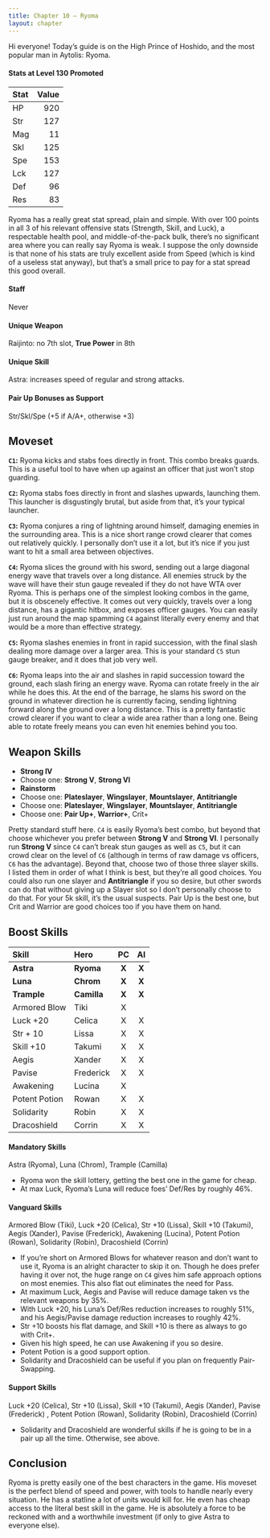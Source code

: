 ```yaml
---
title: Chapter 10 — Ryoma
layout: chapter
---
```


Hi everyone! Today’s guide is on the High Prince of Hoshido, and the most popular man in Aytolis: Ryoma.

#### Stats at Level 130 Promoted

| Stat | Value |
| :--- | ----: |
| HP   |   920 |
| Str  |   127 |
| Mag  |    11 |
| Skl  |   125 |
| Spe  |   153 |
| Lck  |   127 |
| Def  |    96 |
| Res  |    83 |

Ryoma has a really great stat spread, plain and simple. With over 100 points in all 3 of his relevant offensive stats (Strength, Skill, and Luck), a respectable health pool, and middle-of-the-pack bulk, there’s no significant area where you can really say Ryoma is weak. I suppose the only downside is that none of his stats are truly excellent aside from Speed (which is kind of a useless stat anyway), but that’s a small price to pay for a stat spread this good overall.

#### Staff

Never

#### Unique Weapon

Raijinto: no 7th slot, **True Power** in 8th

#### Unique Skill

Astra: increases speed of regular and strong attacks.

#### Pair Up Bonuses as Support

Str/Skl/Spe (+5 if A/A+, otherwise +3)

## Moveset

**`C1`:** Ryoma kicks and stabs foes directly in front. This combo breaks guards. This is a useful tool to have when up against an officer that just won’t stop guarding.

**`C2`:** Ryoma stabs foes directly in front and slashes upwards, launching them. This launcher is disgustingly brutal, but aside from that, it’s your typical launcher.

**`C3`:** Ryoma conjures a ring of lightning around himself, damaging enemies in the surrounding area. This is a nice short range crowd clearer that comes out relatively quickly. I personally don’t use it a lot, but it’s nice if you just want to hit a small area between objectives.

**`C4`:** Ryoma slices the ground with his sword, sending out a large diagonal energy wave that travels over a long distance. All enemies struck by the wave will have their stun gauge revealed if they do not have WTA over Ryoma. This is perhaps one of the simplest looking combos in the game, but it is obscenely effective. It comes out very quickly, travels over a long distance, has a gigantic hitbox, and exposes officer gauges. You can easily just run around the map spamming `C4` against literally every enemy and that would be a more than effective strategy.

**`C5`:** Ryoma slashes enemies in front in rapid succession, with the final slash dealing more damage over a larger area. This is your standard `C5` stun gauge breaker, and it does that job very well.

**`C6`:** Ryoma leaps into the air and slashes in rapid succession toward the ground, each slash firing an energy wave. Ryoma can rotate freely in the air while he does this. At the end of the barrage, he slams his sword on the ground in whatever direction he is currently facing, sending lightning forward along the ground over a long distance. This is a pretty fantastic crowd clearer if you want to clear a wide area rather than a long one. Being able to rotate freely means you can even hit enemies behind you too.

## Weapon Skills

- **Strong IV**
- Choose one: **Strong V**, **Strong VI**
- **Rainstorm**
- Choose one: **Plateslayer**, **Wingslayer**, **Mountslayer**, **Antitriangle**
- Choose one: **Plateslayer**, **Wingslayer**, **Mountslayer**, **Antitriangle**
- Choose one: **Pair Up+**, **Warrior+**, Crit+

Pretty standard stuff here. `C4` is easily Ryoma’s best combo, but beyond that choose whichever you prefer between **Strong V** and **Strong VI**. I personally run **Strong V** since `C4` can’t break stun gauges as well as `C5`, but it can crowd clear on the level of `C6` (although in terms of raw damage vs officers, `C6` has the advantage). Beyond that, choose two of those three slayer skills. I listed them in order of what I think is best, but they’re all good choices. You could also run one slayer and **Antitriangle** if you so desire, but other swords can do that without giving up a Slayer slot so I don’t personally choose to do that. For your 5k skill, it’s the usual suspects. Pair Up is the best one, but Crit and Warrior are good choices too if you have them on hand.

## Boost Skills

| Skill          | Hero        |  PC   |  AI   |
| :------------- | :---------- | :---: | :---: |
| **Astra**      | **Ryoma**   | **X** | **X** |
| **Luna**       | **Chrom**   | **X** | **X** |
| **Trample**    | **Camilla** | **X** | **X** |
| Armored Blow   | Tiki        |   X   |       |
| Luck +20       | Celica      |   X   |   X   |
| Str + 10       | Lissa       |   X   |   X   |
| Skill +10      | Takumi      |   X   |   X   |
| Aegis          | Xander      |   X   |   X   |
| Pavise         | Frederick   |   X   |   X   |
| Awakening      | Lucina      |   X   |       |
| Potent Potion  | Rowan       |   X   |   X   |
| Solidarity     | Robin       |   X   |   X   |
| Dracoshield    | Corrin      |   X   |   X   |

#### Mandatory Skills

Astra (Ryoma), Luna (Chrom), Trample (Camilla)

- Ryoma won the skill lottery, getting the best one in the game for cheap.
- At max Luck, Ryoma’s Luna will reduce foes’ Def/Res by roughly 46%.

#### Vanguard Skills

Armored Blow (Tiki), Luck +20 (Celica), Str +10 (Lissa), Skill +10 (Takumi), Aegis (Xander), Pavise (Frederick), Awakening (Lucina), Potent Potion (Rowan), Solidarity (Robin), Dracoshield (Corrin)

- If you’re short on Armored Blows for whatever reason and don’t want to use it, Ryoma is an alright character to skip it on. Though he does prefer having it over not, the huge range on `C4` gives him safe approach options on most enemies. This also flat out eliminates the need for Pass.
- At maximum Luck, Aegis and Pavise will reduce damage taken vs the relevant weapons by 35%.
- With Luck +20, his Luna’s Def/Res reduction increases to roughly 51%, and his Aegis/Pavise damage reduction increases to roughly 42%.
- Str +10 boosts his flat damage, and Skill +10 is there as always to go with Crit+.
- Given his high speed, he can use Awakening if you so desire.
- Potent Potion is a good support option.
- Solidarity and Dracoshield can be useful if you plan on frequently Pair-Swapping.

#### Support Skills

Luck +20 (Celica), Str +10 (Lissa), Skill +10 (Takumi), Aegis (Xander), Pavise (Frederick) , Potent Potion (Rowan), Solidarity (Robin), Dracoshield (Corrin)

- Solidarity and Dracoshield are wonderful skills if he is going to be in a pair up all the time. Otherwise, see above.

## Conclusion

Ryoma is pretty easily one of the best characters in the game. His moveset is the perfect blend of speed and power, with tools to handle nearly every situation. He has a statline a lot of units would kill for. He even has cheap access to the literal best skill in the game. He is absolutely a force to be reckoned with and a worthwhile investment (if only to give Astra to everyone else).

